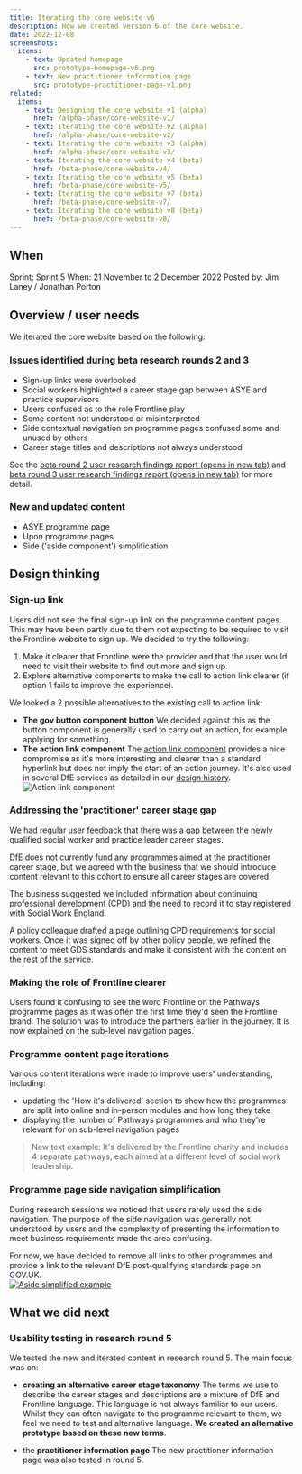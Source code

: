 ```yaml
---
title: Iterating the core website v6
description: How we created version 6 of the core website.
date: 2022-12-08
screenshots:
  items:
    - text: Updated homepage
      src: prototype-homepage-v6.png
    - text: New practitioner information page
      src: prototype-practitioner-page-v1.png
related:
  items:
    - text: Designing the core website v1 (alpha)
      href: /alpha-phase/core-website-v1/
    - text: Iterating the core website v2 (alpha)
      href: /alpha-phase/core-website-v2/
    - text: Iterating the core website v3 (alpha)
      href: /alpha-phase/core-website-v3/
    - text: Iterating the core website v4 (beta)
      href: /beta-phase/core-website-v4/
    - text: Iterating the core website v5 (beta)
      href: /beta-phase/core-website-v5/
    - text: Iterating the core website v7 (beta)
      href: /beta-phase/core-website-v7/
    - text: Iterating the core website v8 (beta)
      href: /beta-phase/core-website-v8/
---
```


## When
Sprint: Sprint 5
When: 21 November to 2 December 2022
Posted by: Jim Laney / Jonathan Porton

## Overview / user needs
We iterated the core website based on the following:

### Issues identified during beta research rounds 2 and 3

- Sign-up links were overlooked
- Social workers highlighted a career stage gap between ASYE and practice supervisors
- Users confused as to the role Frontline play
- Some content not understood or misinterpreted
- Side contextual navigation on programme pages confused some and unused by others
- Career stage titles and descriptions not always understood

See the <a href="https://docs.google.com/presentation/d/1hPaTh6F0GGfeD3W2p-TMRmWQfTwd_ZPgMixFZrHXpPg/edit?usp=share_link" target="_blank">beta round 2 user research findings report (opens in new tab)</a> and <a href="https://docs.google.com/presentation/d/11MnqvxkWeXfDxY2RkGzq6dtJ_T--K1YTAgiP6yfRmR8/edit?usp=share_link" target="_blank">beta round 3 user research findings report (opens in new tab)</a> for more detail.

### New and updated content

- ASYE programme page
- Upon programme pages
- Side ('aside component') simplification

## Design thinking

### Sign-up link
Users did not see the final sign-up link on the programme content pages. This may have been partly due to them not expecting to be required to visit the Frontline website to sign up. We decided to try the following:
1. Make it clearer that Frontline were the provider and that the user would need to visit their website to find out more and sign up.
2. Explore alternative components to make the call to action link clearer (if option 1 fails to improve the experience).

We looked a 2 possible alternatives to the existing call to action link:
- **The gov button component button**
We decided against this as the button component is generally used to carry out an action, for example applying for something.
- **The action link component**
The <a href="https://components.publishing.service.gov.uk/component-guide/action_link" target="_blank">action link component</a> provides a nice compromise as it's more interesting and clearer than a standard hyperlink but does not imply the start of an action journey. It's also used in several DfE services as detailed in our <a href="https://vcf-sw-career-dev-prototype.herokuapp.com/basic-templates/dfe-components/dfe-action-link" target="_blank">design history</a>.<br>
![Action link component](action-link.png "Action link component")

### Addressing the 'practitioner' career stage gap
We had regular user feedback that there was a gap between the newly qualified social worker and practice leader career stages.

DfE does not currently fund any programmes aimed at the practitioner career stage, but we agreed with the business that we should introduce content relevant to this cohort to ensure all career stages are covered.

The business suggested we included information about continuing professional development (CPD) and the need to record it to stay registered with Social Work England.

A policy colleague drafted a page outlining CPD requirements for social workers. Once it was signed off by other policy people, we refined the content to meet GDS standards and make it consistent with the content on the rest of the service.

### Making the role of Frontline clearer
Users found it confusing to see the word Frontline on the Pathways programme pages as it was often the first time they'd seen the Frontline brand. The solution was to introduce the partners earlier in the journey. It is now explained on the sub-level navigation pages.

### Programme content page iterations
Various content iterations were made to improve users' understanding, including:
- updating the 'How it's delivered' section to show how the programmes are split into online and in-person modules and how long they take
- displaying the number of Pathways programmes and who they're relevant for on sub-level navigation pages

> New text example: It's delivered by the Frontline charity and includes 4 separate pathways, each aimed at a different level of social work leadership.

### Programme page side navigation simplification
During research sessions we noticed that users rarely used the side navigation. The purpose of the side navigation was generally not understood by users and the complexity of presenting the information to meet business requirements made the area confusing.

For now, we have decided to remove all links to other programmes and provide a link to the relevant DfE post-qualifying standards page on GOV.UK.<br>
<a href="aside-simplified-example.png" target="_blank">![Aside simplified example](aside-simplified-example.png "Aside simplified example")</a>

## What we did next

### Usability testing in research round 5

We tested the new and iterated content in research round 5. The main focus was on:

- **creating an alternative career stage taxonomy**
The terms we use to describe the career stages and descriptions are a mixture of DfE and Frontline language. This language is not always familiar to our users. Whilst they can often navigate to the programme relevant to them, we feel we need to test and alternative language. **We created an alternative prototype based on these new terms**.

- the **practitioner information page**
The new practitioner information page was also tested in round 5.
